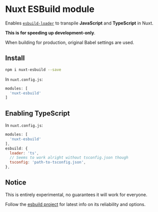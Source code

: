   # Nuxt ESBuild module

Enables [`esbuild-loader`](https://github.com/egoist/esbuild-loader) 
to transpile **JavaScript** and **TypeScript** in Nuxt.

**This is for speeding up development-only**.

When building for production, original Babel settings are used.

## Install

```sh
npm i nuxt-esbuild --save
```

In `nuxt.config.js`:

```js
modules: [
  'nuxt-esbuild'
]
```

## Enabling TypeScript

In `nuxt.config.js`:

```js
modules: [
  'nuxt-esbuild'
],
esbuild: {
  loader: 'ts',
  // Seems to work alright without tsconfig.json though
  tsconfig: 'path-to-tsconfig.json',
},
```

## Notice

This is entirely experimental, no guarantees it will work for everyone.

Follow the [esbuild project](https://github.com/evanw/esbuild) for latest info on its reliability and options.
